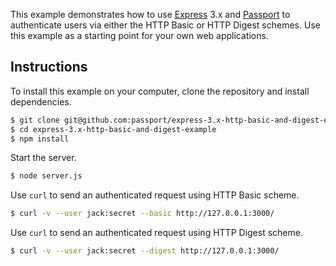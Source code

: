 This example demonstrates how to use [Express](http://expressjs.com/) 3.x and
[Passport](http://passportjs.org/) to authenticate users via either the HTTP
Basic or HTTP Digest schemes.  Use this example as a starting point for your own
web applications.

## Instructions

To install this example on your computer, clone the repository and install
dependencies.

```bash
$ git clone git@github.com:passport/express-3.x-http-basic-and-digest-example.git
$ cd express-3.x-http-basic-and-digest-example
$ npm install
```

Start the server.

```bash
$ node server.js
```

Use `curl` to send an authenticated request using HTTP Basic scheme.

```bash
$ curl -v --user jack:secret --basic http://127.0.0.1:3000/
```

Use `curl` to send an authenticated request using HTTP Digest scheme.

```bash
$ curl -v --user jack:secret --digest http://127.0.0.1:3000/
```
